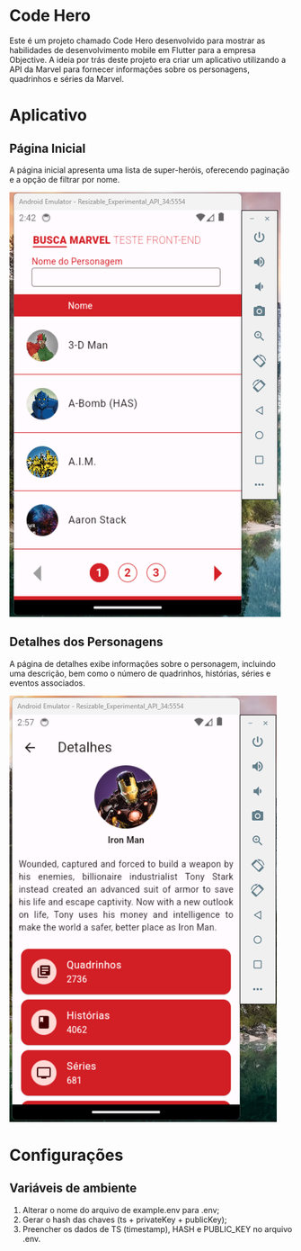 # Code Hero

Este é um projeto chamado Code Hero desenvolvido para mostrar as habilidades de desenvolvimento mobile em Flutter para a empresa Objective. A ideia por trás deste projeto era criar um aplicativo utilizando a API da Marvel para fornecer informações sobre os personagens, quadrinhos e séries da Marvel.

# Aplicativo

## Página Inicial 

A página inicial apresenta uma lista de super-heróis, oferecendo paginação e a opção de filtrar por nome.

![Página Inicial](./screenshots/home.png)

## Detalhes dos Personagens

A página de detalhes exibe informações sobre o personagem, incluindo uma descrição, bem como o número de quadrinhos, histórias, séries e eventos associados.

![Detalhes dos Personagens](./screenshots/detalhes.png)

# Configurações

## Variáveis de ambiente

1. Alterar o nome do arquivo de example.env para .env;
2. Gerar o hash das chaves (ts + privateKey + publicKey);
3. Preencher os dados de TS (timestamp), HASH e PUBLIC_KEY no arquivo .env.